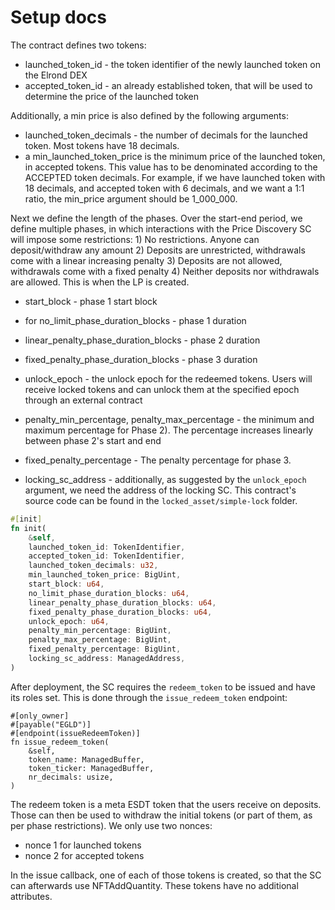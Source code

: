# Setup docs

The contract defines two tokens:
- launched_token_id - the token identifier of the newly launched token on the Elrond DEX
- accepted_token_id - an already established token, that will be used to determine the price of the launched token

Additionally, a min price is also defined by the following arguments:
- launched_token_decimals - the number of decimals for the launched token. Most tokens have 18 decimals.
- a min_launched_token_price is the minimum price of the launched token, in accepted tokens. This value has to be denominated according to the ACCEPTED token decimals. For example, if we have launched token with 18 decimals, and accepted token with 6 decimals, and we want a 1:1 ratio, the min_price argument should be 1_000_000.

Next we define the length of the phases. Over the start-end period, we define multiple phases, 
in which interactions with the Price Discovery SC will impose some restrictions:
    1) No restrictions. Anyone can deposit/withdraw any amount
    2) Deposits are unrestricted, withdrawals come with a linear increasing penalty
    3) Deposits are not allowed, withdrawals come with a fixed penalty
    4) Neither deposits nor withdrawals are allowed. This is when the LP is created.

- start_block - phase 1 start block
- for no_limit_phase_duration_blocks - phase 1 duration
- linear_penalty_phase_duration_blocks - phase 2 duration
- fixed_penalty_phase_duration_blocks - phase 3 duration
- unlock_epoch - the unlock epoch for the redeemed tokens. Users will receive locked tokens and can unlock them at the specified epoch through an external contract
- penalty_min_percentage, penalty_max_percentage - the minimum and maximum percentage for Phase 2).
    The percentage increases linearly between phase 2's start and end
- fixed_penalty_percentage - The penalty percentage for phase 3.

- locking_sc_address - additionally, as suggested by the `unlock_epoch` argument, we need the address of the locking SC. This contract's source code can be found in the `locked_asset/simple-lock` folder.

```rust
#[init]
fn init(
    &self,
    launched_token_id: TokenIdentifier,
    accepted_token_id: TokenIdentifier,
    launched_token_decimals: u32,
    min_launched_token_price: BigUint,
    start_block: u64,
    no_limit_phase_duration_blocks: u64,
    linear_penalty_phase_duration_blocks: u64,
    fixed_penalty_phase_duration_blocks: u64,
    unlock_epoch: u64,
    penalty_min_percentage: BigUint,
    penalty_max_percentage: BigUint,
    fixed_penalty_percentage: BigUint,
    locking_sc_address: ManagedAddress,
)
```

After deployment, the SC requires the `redeem_token` to be issued and have its roles set. This is done through the `issue_redeem_token` endpoint:
```
#[only_owner]
#[payable("EGLD")]
#[endpoint(issueRedeemToken)]
fn issue_redeem_token(
    &self,
    token_name: ManagedBuffer,
    token_ticker: ManagedBuffer,
    nr_decimals: usize,
)
```

The redeem token is a meta ESDT token that the users receive on deposits. Those can then be used to withdraw the initial tokens (or part of them, as per phase restrictions). We only use two nonces:
- nonce 1 for launched tokens
- nonce 2 for accepted tokens

In the issue callback, one of each of those tokens is created, so that the SC can afterwards use NFTAddQuantity. These tokens have no additional attributes.
